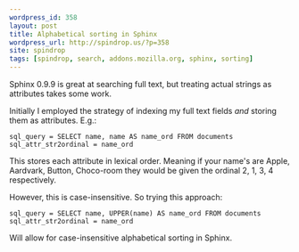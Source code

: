 ```yaml
---
wordpress_id: 358
layout: post
title: Alphabetical sorting in Sphinx
wordpress_url: http://spindrop.us/?p=358
site: spindrop
tags: [spindrop, search, addons.mozilla.org, sphinx, sorting]
---
```

Sphinx 0.9.9 is great at searching full text, but treating actual strings as attributes takes some work.

Initially I employed the strategy of indexing my full text fields *and* storing them as attributes.  E.g.:

	sql_query = SELECT name, name AS name_ord FROM documents
	sql_attr_str2ordinal = name_ord

This stores each attribute in lexical order.  Meaning if your name's are Apple, Aardvark, Button, Choco-room they would be given the ordinal 2, 1, 3, 4 respectively.

However, this is case-insensitive.  So trying this approach:

	sql_query = SELECT name, UPPER(name) AS name_ord FROM documents
	sql_attr_str2ordinal = name_ord

Will allow for case-insensitive alphabetical sorting in Sphinx.
